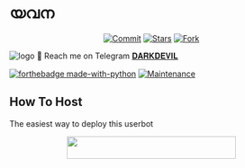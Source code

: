 # യവന
<p align="center">
    <a href="https://github.com/sakhaavvaavaj93/yavana/commits/master"><img src="https://img.shields.io/github/last-commit/sakhaavvaavaj93/yavana/master?label=Last%20Commit&style=flat-square&logo=github&color=F10070" alt="Commit" /></a>
    <a href="https://github.com/sakhaavvaavaj93/yavana/stargazers"><img src="https://img.shields.io/github/stars/p-rinc-e/Elizabeth?label=Stars&style=flat-square&logo=github&color=F10070" alt="Stars" /></a>
    <a href="https://github.com/sakhaavvaavaj93/yavana/network/members"><img src="https://img.shields.io/github/forks/sakhaavvaavaj93/yavana?label=Fork&style=flat-square&logo=github&color=F10070" alt="Fork" /></a>
</p>

![logo](https://telegra.ph/file/39c952b01e9d1d33e0afd.jpg)
💌 Reach me on Telegram [𝐃𝐀𝐑𝐊𝐃𝐄𝐕𝐈𝐋](https://t.me/vaasukionfire7966)

[![forthebadge made-with-python](http://ForTheBadge.com/images/badges/made-with-python.svg)](https://www.python.org/)
[![Maintenance](https://img.shields.io/badge/Maintained%3F-yes-green.svg)](https://github.com/sakhaavvaavaj93/yavana/graphs/commit-activity)


## How To Host
The easiest way to deploy this userbot
<p align="center"><a href="https://heroku.com/deploy?template=https://github.com/sakhaavvaavaj93/yavana"> <img src="https://img.shields.io/badge/Deploy%20To%20Heroku-blueviolet?style=for-the-badge&logo=heroku" width="300" height="40.05"/></a></p>

